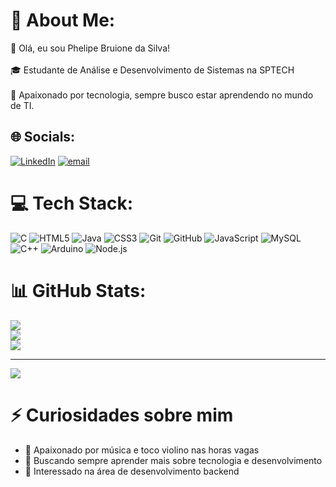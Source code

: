 # 💫 About Me:
👋 Olá, eu sou Phelipe Bruione da Silva! <br><br>🎓 Estudante de Análise e Desenvolvimento de Sistemas na SPTECH <br><br>🚀 Apaixonado por tecnologia, sempre busco estar aprendendo no mundo de TI.


## 🌐 Socials:
[![LinkedIn](https://img.shields.io/badge/LinkedIn-%230077B5.svg?logo=linkedin&logoColor=white)]([https://linkedin.com/in/PhelipeBruionedaSilva](https://www.linkedin.com/in/phelipe-bruione-6472b21bb/)) [![email](https://img.shields.io/badge/Email-D14836?logo=gmail&logoColor=white)](mailto:phelipe953@gmail.com) 

# 💻 Tech Stack:
![C](https://img.shields.io/badge/c-%2300599C.svg?style=for-the-badge&logo=c&logoColor=white) ![HTML5](https://img.shields.io/badge/html5-%23E34F26.svg?style=for-the-badge&logo=html5&logoColor=white) ![Java](https://img.shields.io/badge/java-%23ED8B00.svg?style=for-the-badge&logo=openjdk&logoColor=white) ![CSS3](https://img.shields.io/badge/css3-%231572B6.svg?style=for-the-badge&logo=css3&logoColor=white) ![Git](https://img.shields.io/badge/git-%23F05033.svg?style=for-the-badge&logo=git&logoColor=white) ![GitHub](https://img.shields.io/badge/github-%23121011.svg?style=for-the-badge&logo=github&logoColor=white) ![JavaScript](https://img.shields.io/badge/javascript-%23323330.svg?style=for-the-badge&logo=javascript&logoColor=%23F7DF1E) ![MySQL](https://img.shields.io/badge/mysql-4479A1.svg?style=for-the-badge&logo=mysql&logoColor=white) ![C++](https://img.shields.io/badge/c++-%2300599C.svg?style=for-the-badge&logo=c%2B%2B&logoColor=white) ![Arduino](https://img.shields.io/badge/-Arduino-00979D?style=for-the-badge&logo=Arduino&logoColor=white) ![Node.js](https://img.shields.io/badge/node.js-6DA55F?style=for-the-badge&logo=node.js&logoColor=white)
# 📊 GitHub Stats:
![](https://github-readme-stats.vercel.app/api?username=phelipesilva22&theme=blue_navy&hide_border=false&include_all_commits=false&count_private=false)<br/>
![](https://github-readme-streak-stats.herokuapp.com/?user=phelipesilva22&theme=blue_navy&hide_border=false)<br/>
![](https://github-readme-stats.vercel.app/api/top-langs/?username=phelipesilva22&theme=blue_navy&hide_border=false&include_all_commits=false&count_private=false&layout=compact)

---
[![](https://visitcount.itsvg.in/api?id=phelipesilva22&icon=0&color=0)](https://visitcount.itsvg.in)

<!-- Proudly created with GPRM ( https://gprm.itsvg.in ) -->
# ⚡ Curiosidades sobre mim
- 🎵 Apaixonado por música e toco violino nas horas vagas
- 📖 Buscando sempre aprender mais sobre tecnologia e desenvolvimento
- 🚀 Interessado na área de desenvolvimento backend
